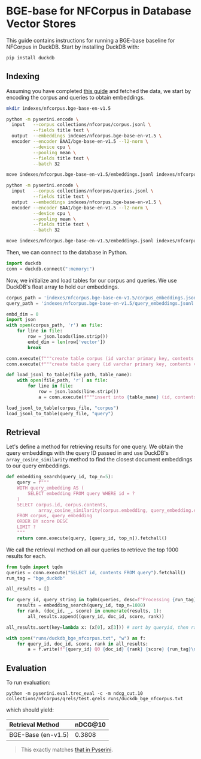 # BGE-base for NFCorpus in Database Vector Stores
This guide contains instructions for running a BGE-base baseline for NFCorpus in DuckDB. Start by installing DuckDB with: 
```bash
pip install duckdb
```
    
## Indexing
Assuming you have completed [this guide](https://github.com/castorini/pyserini/blob/master/docs/experiments-nfcorpus.md) and fetched the data, we start by encoding the corpus and queries to obtain embeddings.

```bash
mkdir indexes/nfcorpus.bge-base-en-v1.5

python -m pyserini.encode \
  input   --corpus collections/nfcorpus/corpus.jsonl \
          --fields title text \
  output  --embeddings indexes/nfcorpus.bge-base-en-v1.5 \
  encoder --encoder BAAI/bge-base-en-v1.5 --l2-norm \
          --device cpu \
          --pooling mean \
          --fields title text \
          --batch 32

move indexes/nfcorpus.bge-base-en-v1.5/embeddings.jsonl indexes/nfcorpus.bge-base-en-v1.5/corpus_embeddings.jsonl

python -m pyserini.encode \
  input   --corpus collections/nfcorpus/queries.jsonl \
          --fields title text \
  output  --embeddings indexes/nfcorpus.bge-base-en-v1.5 \
  encoder --encoder BAAI/bge-base-en-v1.5 --l2-norm \
          --device cpu \
          --pooling mean \
          --fields title text \
          --batch 32

move indexes/nfcorpus.bge-base-en-v1.5/embeddings.jsonl indexes/nfcorpus.bge-base-en-v1.5/query_embeddings.jsonl
```

Then, we can connect to the database in Python. 
```python
import duckdb
conn = duckdb.connect(":memory:")
```

Now, we initialize and load tables for our corpus and queries. We use DuckDB's float array to hold our embeddings.
```python
corpus_path = 'indexes/nfcorpus.bge-base-en-v1.5/corpus_embeddings.jsonl'
query_path = 'indexes/nfcorpus.bge-base-en-v1.5/query_embeddings.jsonl'

embd_dim = 0
import json
with open(corpus_path, 'r') as file:
    for line in file:
        row = json.loads(line.strip())
        embd_dim = len(row['vector'])
        break

conn.execute(f"""create table corpus (id varchar primary key, contents varchar, embedding float[{embd_dim}])""")
conn.execute(f"""create table query (id varchar primary key, contents varchar, embedding float[{embd_dim}])""")

def load_jsonl_to_table(file_path, table_name):
    with open(file_path, 'r') as file:
        for line in file:
            row = json.loads(line.strip())
            a = conn.execute(f"""insert into {table_name} (id, contents, embedding) values (?, ?, ?)""", (row['id'], row['contents'], row['vector']))

load_jsonl_to_table(corpus_file, "corpus")
load_jsonl_to_table(query_file, "query")
```

## Retrieval
Let's define a method for retrieving results for one query. We obtain the query embeddings with the query ID passed in and use DuckDB's ```array_cosine_similarity``` method to find the closest document embeddings to our query embeddings. 
```python
def embedding_search(query_id, top_n=5):
    query = f"""
    WITH query_embedding AS (
        SELECT embedding FROM query WHERE id = ?
    )
    SELECT corpus.id, corpus.contents, 
            array_cosine_similarity(corpus.embedding, query_embedding.embedding) AS score
    FROM corpus, query_embedding
    ORDER BY score DESC
    LIMIT ?
    """
    return conn.execute(query, [query_id, top_n]).fetchall()
```

We call the retrieval method on all our queries to retrieve the top 1000 results for each. 
```python
from tqdm import tqdm
queries = conn.execute("SELECT id, contents FROM query").fetchall()
run_tag = "bge_duckdb"

all_results = []

for query_id, query_string in tqdm(queries, desc=f"Processing {run_tag}", unit="query"):
    results = embedding_search(query_id, top_n=1000)
    for rank, (doc_id, _, score) in enumerate(results, 1):
        all_results.append((query_id, doc_id, score, rank))

all_results.sort(key=lambda x: (x[0], x[3])) # sort by queryid, then rank

with open("runs/duckdb_bge_nfcorpus.txt", "w") as f:
    for query_id, doc_id, score, rank in all_results:
        a = f.write(f"{query_id} Q0 {doc_id} {rank} {score} {run_tag}\n")
```

## Evaluation
To run evaluation:
```
python -m pyserini.eval.trec_eval -c -m ndcg_cut.10 collections/nfcorpus/qrels/test.qrels runs/duckdb_bge_nfcorpus.txt
```
which should yield:

| **Retrieval Method**                                                                                                  | **nDCG@10**  |
|:-------------------------------------------------------------------------------------------------------------|-----------|
| BGE-Base (en-v1.5)                                                                                    | 0.3808    |
> This exactly matches [that in Pyserini](https://github.com/castorini/pyserini/blob/master/docs/experiments-nfcorpus.md).